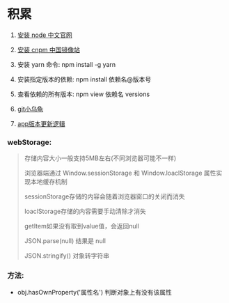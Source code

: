 # 积累

1. [安装 node 中文官网](http://nodejs.cn/)

2. [安装 cnpm 中国镜像站](http://npmmirror.com/)

3. 安装 yarn 命令: npm install -g yarn

4. 安装指定版本的依赖: npm install 依赖名@版本号

5. 查看依赖的所有版本: npm view 依赖名 versions

6. [git小乌龟](https://tortoisegit.org/download/)

7. [app版本更新逻辑](https://blog.csdn.net/shelter123456/article/details/126039009)


### webStorage:

   >  存储内容大小一般支持5MB左右(不同浏览器可能不一样)
   >
   >  浏览器端通过 Window.sessionStorage 和 Window.loaclStorage 属性实现本地缓存机制
   >  
   >  sessionStorage存储的内容会随着浏览器窗口的关闭而消失
   >  
   >  loaclStorage存储的内容需要手动清除才消失
   >  
   >  getItem如果没有取到value值，会返回null
   >  
   >  JSON.parse(null) 结果是 null
   >  
   >  JSON.stringify() 对象转字符串


### 方法:

   + obj.hasOwnProperty('属性名')  判断对象上有没有该属性
